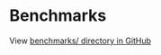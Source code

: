 # Benchmarks

View [benchmarks/ directory in GitHub](https://github.com/millionjs/million/tree/main/benchmarks#readme)
